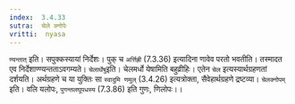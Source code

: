 ```yaml
---
index:  3.4.33
sutra:  चेले क्नोपेः
vritti:  nyasa
---
```


`ण्यन्तात्` इति। सपुक्कस्यायां निर्देशः। पुक् च `अर्त्तिह्री` (7.3.36) इत्यादिना णावेव परतो भवतीति। तस्मादत एव निर्देशाण्ण्यन्तताऽवगम्यते। `चेलार्थेषु`इति। चेलमर्धो येषामिति बहुव्रीहिः। एतेन `चेल` इत्यस्यार्थग्रहणतां दर्शयति। अर्थग्रहणे च या युक्तिः सा `स्वादुमि णमुल्` (3.4.26) इत्यत्रोक्ता, सैवेहार्थग्रहणे द्रष्टव्या। `चेलक्नोपम्` इति। वलि यलोपः, `पुगन्तलघूपधस्य` (7.3.86) इति गुणः, णिलोपः।।

